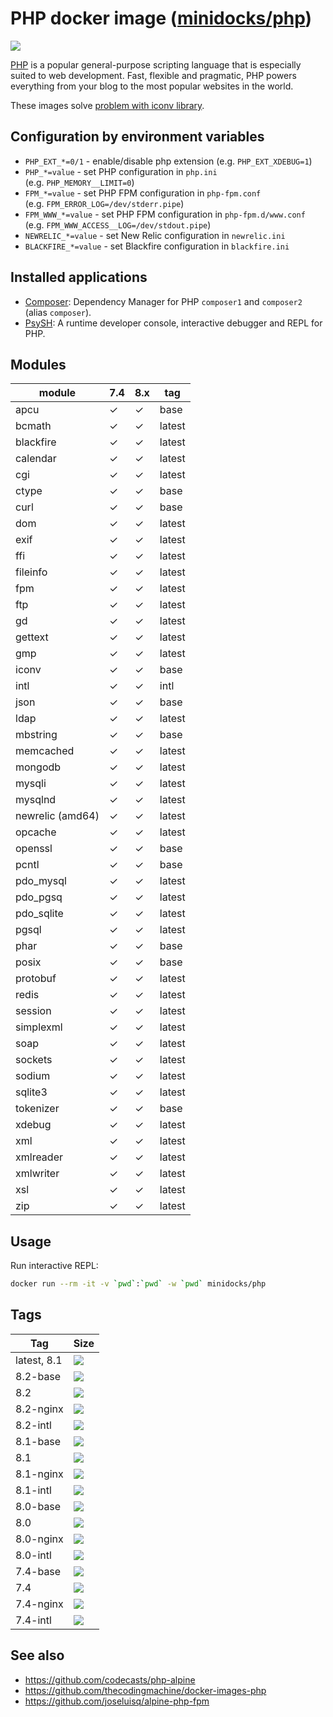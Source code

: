 PHP docker image ([minidocks/php](https://hub.docker.com/r/minidocks/php))
==========================================================================

![](https://upload.wikimedia.org/wikipedia/commons/thumb/2/27/PHP-logo.svg/200px-PHP-logo.svg.png)

[PHP](https://php.net/) is a popular general-purpose scripting language that is
especially suited to web development. Fast, flexible and pragmatic, PHP powers
everything from your blog to the most popular websites in the world.

These images solve [problem with iconv
library](https://github.com/docker-library/php/issues/240#issuecomment-506651614).

Configuration by environment variables
--------------------------------------

-   `PHP_EXT_*=0/1` - enable/disable php extension (e.g. `PHP_EXT_XDEBUG=1`)
-   `PHP_*=value` - set PHP configuration in `php.ini`
    (e.g. `PHP_MEMORY__LIMIT=0`)
-   `FPM_*=value` - set PHP FPM configuration in `php-fpm.conf`
    (e.g. `FPM_ERROR_LOG=/dev/stderr.pipe`)
-   `FPM_WWW_*=value` - set PHP FPM configuration in `php-fpm.d/www.conf`
    (e.g. `FPM_WWW_ACCESS__LOG=/dev/stdout.pipe`)
-   `NEWRELIC_*=value` - set New Relic configuration in `newrelic.ini`
-   `BLACKFIRE_*=value` - set Blackfire configuration in `blackfire.ini`

Installed applications
----------------------

-   [Composer](https://getcomposer.org/): Dependency Manager for PHP `composer1`
    and `composer2` (alias `composer`).
-   [PsySH](https://psysh.org/): A runtime developer console, interactive
    debugger and REPL for PHP.

Modules
-------

| module           | 7.4 | 8.x | tag    |
|------------------|-----|-----|--------|
| apcu             | ✓   | ✓   | base   |
| bcmath           | ✓   | ✓   | latest |
| blackfire        | ✓   | ✓   | latest |
| calendar         | ✓   | ✓   | latest |
| cgi              | ✓   | ✓   | latest |
| ctype            | ✓   | ✓   | base   |
| curl             | ✓   | ✓   | base   |
| dom              | ✓   | ✓   | latest |
| exif             | ✓   | ✓   | latest |
| ffi              | ✓   | ✓   | latest |
| fileinfo         | ✓   | ✓   | latest |
| fpm              | ✓   | ✓   | latest |
| ftp              | ✓   | ✓   | latest |
| gd               | ✓   | ✓   | latest |
| gettext          | ✓   | ✓   | latest |
| gmp              | ✓   | ✓   | latest |
| iconv            | ✓   | ✓   | base   |
| intl             | ✓   | ✓   | intl   |
| json             | ✓   | ✓   | base   |
| ldap             | ✓   | ✓   | latest |
| mbstring         | ✓   | ✓   | base   |
| memcached        | ✓   | ✓   | latest |
| mongodb          | ✓   | ✓   | latest |
| mysqli           | ✓   | ✓   | latest |
| mysqlnd          | ✓   | ✓   | latest |
| newrelic (amd64) | ✓   | ✓   | latest |
| opcache          | ✓   | ✓   | latest |
| openssl          | ✓   | ✓   | base   |
| pcntl            | ✓   | ✓   | base   |
| pdo_mysql        | ✓   | ✓   | latest |
| pdo_pgsq         | ✓   | ✓   | latest |
| pdo_sqlite       | ✓   | ✓   | latest |
| pgsql            | ✓   | ✓   | latest |
| phar             | ✓   | ✓   | base   |
| posix            | ✓   | ✓   | base   |
| protobuf         | ✓   | ✓   | latest |
| redis            | ✓   | ✓   | latest |
| session          | ✓   | ✓   | latest |
| simplexml        | ✓   | ✓   | latest |
| soap             | ✓   | ✓   | latest |
| sockets          | ✓   | ✓   | latest |
| sodium           | ✓   | ✓   | latest |
| sqlite3          | ✓   | ✓   | latest |
| tokenizer        | ✓   | ✓   | base   |
| xdebug           | ✓   | ✓   | latest |
| xml              | ✓   | ✓   | latest |
| xmlreader        | ✓   | ✓   | latest |
| xmlwriter        | ✓   | ✓   | latest |
| xsl              | ✓   | ✓   | latest |
| zip              | ✓   | ✓   | latest |

Usage
-----

Run interactive REPL:

```bash
docker run --rm -it -v `pwd`:`pwd` -w `pwd` minidocks/php
```

Tags
----

| Tag         | Size                                                                                                           |
|-------------|----------------------------------------------------------------------------------------------------------------|
| latest, 8.1 | ![](https://img.shields.io/docker/image-size/minidocks/php/latest?style=flat-square&logo=docker&label=size)    |
| 8.2-base    | ![](https://img.shields.io/docker/image-size/minidocks/php/8.8-base?style=flat-square&logo=docker&label=size)  |
| 8.2         | ![](https://img.shields.io/docker/image-size/minidocks/php/8.8?style=flat-square&logo=docker&label=size)       |
| 8.2-nginx   | ![](https://img.shields.io/docker/image-size/minidocks/php/8.8-nginx?style=flat-square&logo=docker&label=size) |
| 8.2-intl    | ![](https://img.shields.io/docker/image-size/minidocks/php/8.8-intl?style=flat-square&logo=docker&label=size)  |
| 8.1-base    | ![](https://img.shields.io/docker/image-size/minidocks/php/8.1-base?style=flat-square&logo=docker&label=size)  |
| 8.1         | ![](https://img.shields.io/docker/image-size/minidocks/php/8.1?style=flat-square&logo=docker&label=size)       |
| 8.1-nginx   | ![](https://img.shields.io/docker/image-size/minidocks/php/8.1-nginx?style=flat-square&logo=docker&label=size) |
| 8.1-intl    | ![](https://img.shields.io/docker/image-size/minidocks/php/8.1-intl?style=flat-square&logo=docker&label=size)  |
| 8.0-base    | ![](https://img.shields.io/docker/image-size/minidocks/php/8.0-base?style=flat-square&logo=docker&label=size)  |
| 8.0         | ![](https://img.shields.io/docker/image-size/minidocks/php/8.0?style=flat-square&logo=docker&label=size)       |
| 8.0-nginx   | ![](https://img.shields.io/docker/image-size/minidocks/php/8.0-nginx?style=flat-square&logo=docker&label=size) |
| 8.0-intl    | ![](https://img.shields.io/docker/image-size/minidocks/php/8.0-intl?style=flat-square&logo=docker&label=size)  |
| 7.4-base    | ![](https://img.shields.io/docker/image-size/minidocks/php/7.4-base?style=flat-square&logo=docker&label=size)  |
| 7.4         | ![](https://img.shields.io/docker/image-size/minidocks/php/7.4?style=flat-square&logo=docker&label=size)       |
| 7.4-nginx   | ![](https://img.shields.io/docker/image-size/minidocks/php/7.4-nginx?style=flat-square&logo=docker&label=size) |
| 7.4-intl    | ![](https://img.shields.io/docker/image-size/minidocks/php/7.4-intl?style=flat-square&logo=docker&label=size)  |

See also
--------

-   https://github.com/codecasts/php-alpine
-   https://github.com/thecodingmachine/docker-images-php
-   https://github.com/joseluisq/alpine-php-fpm
